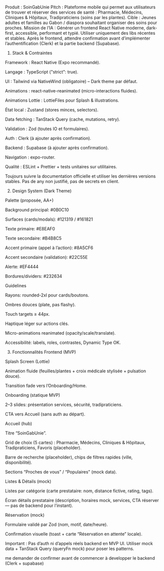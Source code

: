 Produit : SoinGabUnie
Pitch : Plateforme mobile qui permet aux utilisateurs de trouver et réserver des services de santé : Pharmacie, Médecins, Cliniques & Hôpitaux, Tradipraticiens (soins par les plantes).
Cible : Jeunes adultes et familles au Gabon / diaspora souhaitant organiser des soins pour proches.
Mission de l’IA : Générer un frontend React Native moderne, dark-first, accessible, performant et typié. Utiliser uniquement des libs récentes et stables. Après le frontend, attendre confirmation avant d’implémenter l’authentification (Clerk) et la partie backend (Supabase).

1) Stack & Contraintes

Framework : React Native (Expo recommandé).

Langage : TypeScript ("strict": true).

UI : Tailwind via NativeWind (obligatoire) – Dark theme par défaut.

Animations : react-native-reanimated (micro-interactions fluides).

Animations Lottie : LottieFiles pour Splash & illustrations.

État local : Zustand (stores minces, selectors).

Data fetching : TanStack Query (cache, mutations, retry).

Validation : Zod (toutes IO et formulaires).

Auth : Clerk (à ajouter après confirmation).

Backend : Supabase (à ajouter après confirmation).

Navigation : expo-router.

Qualité : ESLint + Prettier + tests unitaires sur utilitaires.

Toujours suivre la documentation officielle et utiliser les dernières versions stables. Pas de any non justifié, pas de secrets en client.

2) Design System (Dark Theme)

Palette (proposée, AA+)

Background principal: #0B0C10

Surfaces (cards/modals): #121319 / #161821

Texte primaire: #E8EAF0

Texte secondaire: #B4B8C5

Accent primaire (appel à l’action): #8A5CF6

Accent secondaire (validation): #22C55E

Alerte: #EF4444

Bordures/dividers: #232634

Guidelines

Rayons: rounded-2xl pour cards/boutons.

Ombres douces (plate, pas flashy).

Touch targets ≥ 44px.

Haptique léger sur actions clés.

Micro-animations reanimated (opacity/scale/translate).

Accessibilité: labels, roles, contrastes, Dynamic Type OK.

3) Fonctionnalités Frontend (MVP)

Splash Screen (Lottie)

Animation fluide (feuilles/plantes + croix médicale stylisée + pulsation douce).

Transition fade vers l’Onboarding/Home.

Onboarding (statique MVP)

2–3 slides: présentation services, sécurité, tradipraticiens.

CTA vers Accueil (sans auth au départ).

Accueil (hub)

Titre “SoinGabUnie”.

Grid de choix (5 cartes) : Pharmacie, Médecins, Cliniques & Hôpitaux, Tradipraticiens, Favoris (placeholder).

Barre de recherche (placeholder), chips de filtres rapides (ville, disponibilité).

Sections “Proches de vous” / “Populaires” (mock data).

Listes & Détails (mock)

Listes par catégorie (carte prestataire: nom, distance fictive, rating, tags).

Écran détails prestataire (description, horaires mock, services, CTA réserver — pas de backend pour l’instant).

Réservation (mock)

Formulaire validé par Zod (nom, motif, date/heure).

Confirmation visuelle (toast + carte “Réservation en attente” locale).

Important : Pas d’auth ni d’appels réels backend en MVP UI. Utiliser mock data + TanStack Query (queryFn mock) pour poser les patterns.

me demander de confirmer avant de commencer à developper le backend (Clerk + supabase)